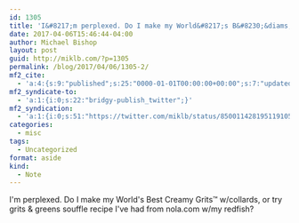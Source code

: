 ```yaml
---
id: 1305
title: 'I&#8217;m perplexed. Do I make my World&#8217;s B&#8230;&diams;'
date: 2017-04-06T15:46:44-04:00
author: Michael Bishop
layout: post
guid: http://miklb.com/?p=1305
permalink: /blog/2017/04/06/1305-2/
mf2_cite:
  - 'a:4:{s:9:"published";s:25:"0000-01-01T00:00:00+00:00";s:7:"updated";s:25:"0000-01-01T00:00:00+00:00";s:8:"category";a:1:{i:0;s:0:"";}s:6:"author";a:0:{}}'
mf2_syndicate-to:
  - 'a:1:{i:0;s:22:"bridgy-publish_twitter";}'
mf2_syndication:
  - 'a:1:{i:0;s:51:"https://twitter.com/miklb/status/850011428195119105";}'
categories:
  - misc
tags:
  - Uncategorized
format: aside
kind:
  - Note
---
```

I'm perplexed. Do I make my World's Best Creamy Grits™ w/collards, or try grits & greens souffle recipe I've had from nola.com w/my redfish?